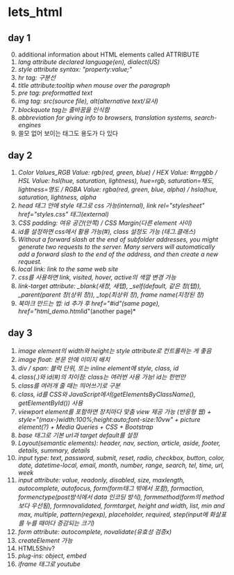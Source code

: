 # lets_html
## day 1
0. additional information about HTML elements called ATTRIBUTE
1. *lang attribute declared language(en), dialect(US)*
2. *style attribute syntax: "property:value;"*
3. *hr tag: 구분선*
4. *title attribute:tooltip when mouse over the paragraph*
5. *pre tag: preformatted text*
6. *img tag: src(source file), alt(alternative text/묘사)*
7. *blockquote tag는 줄바꿈을 인식함*
8. *abbreviation for giving info to browsers, translation systems, search-engines*
9. 쓸모 없어 보이는 태그도 용도가 다 있다

## day 2
1. *Color Values_RGB Value: rgb(red, green, blue) / HEX Value: #rrggbb / HSL Value: hsl(hue, saturation, lightness), hue=rgb, saturation=채도, lightness=명도 / RGBA Value: rgba(red, green, blue, alpha) / hsla(hue, saturation, lightness, alpha*
2. *head 태그 안에 style 태그로 css 가능(internal), link rel="stylesheet" href="styles.css" 태그(external)*
3. *CSS padding: 여유 공간(안쪽) / CSS Margin(다른 element 사이)*
4. *id를 설정하면 css에서 활용 가능(#), class 설정도 가능 (태그.클래스)*
5. *Without a forward slash at the end of subfolder addresses, you might generate two requests to the server. Many servers will automatically add a forward slash to the end of the address, and then create a new request.*
6. *local link: link to the same web site*
7. *css를 사용하면 link, visited, hover, active의 색깔 변경 가능*
8. *link-target attribute: _blank(새창, 새탭), _self(default, 같은 창(탭)), _parent(parent 창(상위 창)), _top(최상위 창), frame name(지정된 창)*
9. *북마크 만드는 법: id 추가 후 href="#id"(same page), href="html_demo.html*id"(another page)*

## day 3
1. *image element의 width와 height는 style attribute로 컨트롤하는 게 좋음*
2. *image float: 본문 안에 이미지 배치*
3. *div / span: 블럭 단위, 또는 inline element에 style, class, id*
4. *class(.)와 id(#)의 차이점: class는 여러번 사용 가능! id는 한번만*
5. *class를 여러개 줄 때는 띄어쓰기로 구분*
6. *class, id를 CSS와 JavaScript에서(getElementsByClassName(), getElementById()) 사용*
7. *viewport element를 포함하면 장치마다 맞춤 view 제공 가능 (반응형 웹) + style="(max-)width:100%;height:auto;font-size:10vw" + picture element(?) + Media Queries + CSS + Bootstrap*
8. *base 태그로 기본 url과 target default를 설정*
9. *Layout(semantic elements): header, nav, section, article, aside, footer, details, summary, details*
10. *input type: text, password, submit, reset, radio, checkbox, button, color, date, datetime-local, email, month, number, range, search, tel, time, url, week*
11. *input attribute: value, readonly, disabled, size, maxlength, autocomplete, autofocus, form(form태그 밖에서 포함), formaction, formenctype(post방식에서 data 인코딩 방식), formmethod(form의 method보다 우선됨), formnovalidated, formtarget, height and width, list, min and max, multiple, pattern(regexp), placeholder, required, step(input에 화살표를 누를 때마다 증감되는 크기)*
12. *form attribute: autocomplete, novalidate(유효성 검증x)*
13. *createElement 가능*
14. HTML5Shiv?
15. *plug-ins: object, embed*
16. *iframe 태그로 youtube*